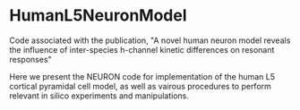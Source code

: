 # HumanL5NeuronModel
Code associated with the publication, "A novel human neuron model reveals the influence of inter-species h-channel kinetic differences on resonant responses"

Here we present the NEURON code for implementation of the human L5 cortical pyramidal cell model, as well as vairous procedures to perform relevant in silico experiments and manipulations.
